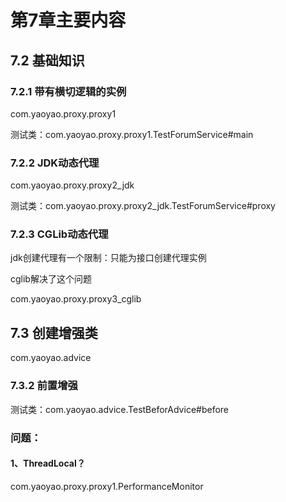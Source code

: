# 第7章主要内容

## 7.2 基础知识

### 7.2.1 带有横切逻辑的实例

com.yaoyao.proxy.proxy1

测试类：com.yaoyao.proxy.proxy1.TestForumService#main

### 7.2.2 JDK动态代理

com.yaoyao.proxy.proxy2_jdk

测试类：com.yaoyao.proxy.proxy2_jdk.TestForumService#proxy

### 7.2.3 CGLib动态代理

jdk创建代理有一个限制：只能为接口创建代理实例

cglib解决了这个问题

com.yaoyao.proxy.proxy3_cglib

## 7.3 创建增强类

com.yaoyao.advice

### 7.3.2 前置增强

测试类：com.yaoyao.advice.TestBeforAdvice#before







### 问题：

#### 1、ThreadLocal？

com.yaoyao.proxy.proxy1.PerformanceMonitor
